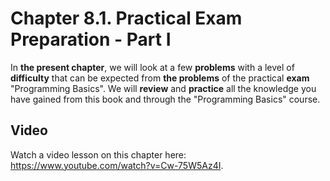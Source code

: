 # Chapter 8.1. Practical Exam Preparation - Part I

In **the present chapter**, we will look at a few **problems** with a level of **difficulty** that can be expected from **the problems** of the practical **exam** "Programming Basics". We will **review** and **practice** all the knowledge you have gained from this book and through the "Programming Basics" course.

## Video

<div class="video-player">
  Watch a video lesson on this chapter here: <a target="_blank"
  href="https://www.youtube.com/watch?v=Cw-75W5Az4I">
  https://www.youtube.com/watch?v=Cw-75W5Az4I</a>.
</div>
<script src="/assets/js/video.js"></script>
